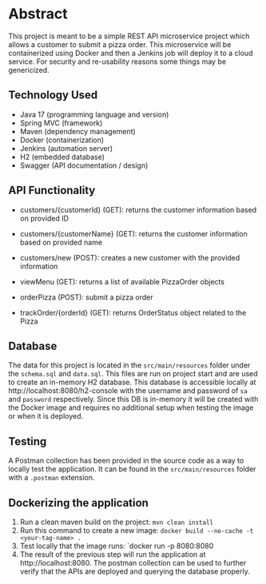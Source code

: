 # Abstract
This project is meant to be a simple REST API microservice project which allows a customer to submit a pizza order. This microservice will be containerized using Docker and then a Jenkins job will deploy it to a cloud service.  For security and re-usability reasons some things may be genericized. 

## Technology Used
- Java 17 (programming language and version)
- Spring MVC (framework)
- Maven (dependency management)
- Docker (containerization)
- Jenkins (automation server)
- H2 (embedded database)
- Swagger (API documentation / design)


## API Functionality 
 - customers/{customerId} (GET): returns the customer information based on provided ID
 - customers/{customerName} (GET): returns the customer information based on provided name
 - customers/new (POST): creates a new customer with the provided information
 
 - viewMenu (GET): returns a list of available PizzaOrder objects
 - orderPizza (POST): submit a pizza order 
 - trackOrder/{orderId} (GET): returns OrderStatus object related to the Pizza
 
 
## Database 

The data for this project is located in the `src/main/resources` folder under the `schema.sql` and `data.sql`.  This files are run on project start and are used to create an in-memory H2 database. This database is accessible locally at http://localhost:8080/h2-console with the username and password of `sa` and `password` respectively. Since this DB is in-memory it will be created with the Docker image and requires no additional setup when testing the image or when it is deployed.

## Testing

A Postman collection has been provided in the source code as a way to locally test the application.  It can be found in the `src/main/resources` folder with a `.postman` extension.

## Dockerizing the application

1. Run a clean maven build on the project: `mvn clean install`
2. Run this command to create a new image: `docker build --no-cache -t <your-tag-name> .`
3. Test locally that the image runs: `docker run -p 8080:8080 <your-tag-name>
4. The result of the previous step will run the application at http://localhost:8080.  The postman collection can be used to further verify that the APIs are deployed and querying the database properly.